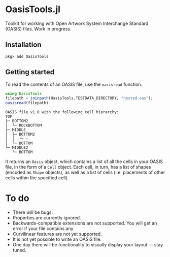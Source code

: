 # OasisTools.jl

Toolkit for working with Open Artwork System Interchange Standard (OASIS) files. Work in progress.

## Installation

```
pkg> add OasisTools
```

## Getting started

To read the contents of an OASIS file, use the `oasisread` function.

```julia
using OasisTools
filepath = joinpath(OasisTools.TESTDATA_DIRECTORY, "nested.oas");
oasisread(filepath)
```

```
OASIS file v1.0 with the following cell hierarchy:
TOP
├─ BOTTOM2
│  └─ ROCKBOTTOM
├─ MIDDLE
│  ├─ BOTTOM2
│  │  └─ ⋯
│  └─ BOTTOM
└─ MIDDLE2
   └─ BOTTOM
```

It returns an `Oasis` object, which contains a list of all the cells in your OASIS file, in the form of a `Cell` object. Each cell, in turn, has a list of shapes (encoded as `Shape` objects), as well as a list of cells (i.e. placements of other cells within the specified cell).

# To do

- There *will* be bugs.
- Properties are currently ignored.
- Backwards-compatible extensions are not supported. You will get an error if your file contains any.
- Curvilinear features are not yet supported.
- It is not yet possible to write an OASIS file.
- One day there will be functionality to visually display your layout &mdash; stay tuned.
